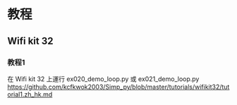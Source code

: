 # 教程

## Wifi kit 32 

### 教程1
在 Wifi kit 32 上運行 ex020_demo_loop.py 或 ex021_demo_loop.py
https://github.com/kcfkwok2003/Simp_py/blob/master/tutorials/wifikit32/tutorial1.zh_hk.md

